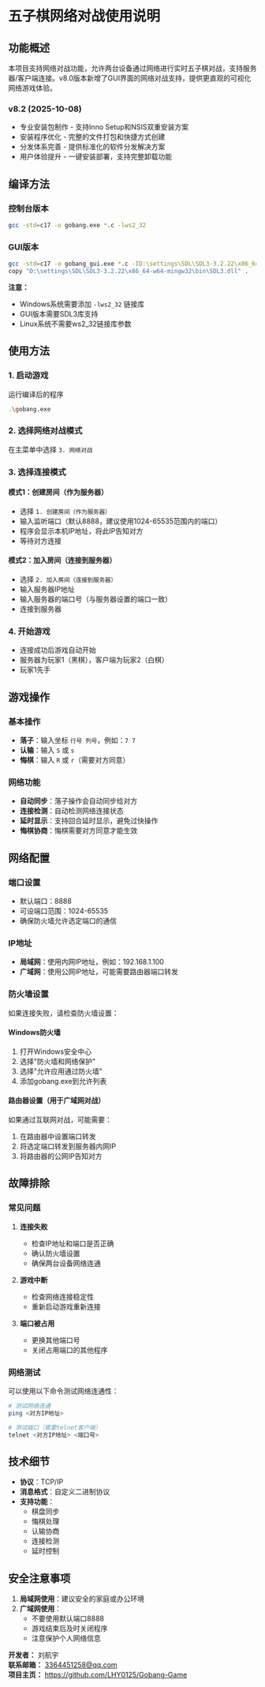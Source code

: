 # 五子棋网络对战使用说明

## 功能概述

本项目支持网络对战功能，允许两台设备通过网络进行实时五子棋对战，支持服务器/客户端连接。v8.0版本新增了GUI界面的网络对战支持，提供更直观的可视化网络游戏体验。

### v8.2 (2025-10-08)
- 专业安装包制作 - 支持Inno Setup和NSIS双重安装方案
- 安装程序优化 - 完整的文件打包和快捷方式创建
- 分发体系完善 - 提供标准化的软件分发解决方案
- 用户体验提升 - 一键安装部署，支持完整卸载功能

## 编译方法

### 控制台版本
```bash
gcc -std=c17 -o gobang.exe *.c -lws2_32
```

### GUI版本
```bash
gcc -std=c17 -o gobang_gui.exe *.c -ID:\settings\SDL\SDL3-3.2.22\x86_64-w64-mingw32\include -LD:\settings\SDL\SDL3-3.2.22\x86_64-w64-mingw32\lib -lSDL3 -lws2_32
copy "D:\settings\SDL\SDL3-3.2.22\x86_64-w64-mingw32\bin\SDL3.dll" .
```

**注意：** 
- Windows系统需要添加 `-lws2_32` 链接库
- GUI版本需要SDL3库支持
- Linux系统不需要ws2_32链接库参数

## 使用方法

### 1. 启动游戏
运行编译后的程序
```bash
.\gobang.exe
```

### 2. 选择网络对战模式
在主菜单中选择 `3. 网络对战`

### 3. 选择连接模式

#### 模式1：创建房间（作为服务器）
- 选择 `1. 创建房间（作为服务器）`
- 输入监听端口（默认8888，建议使用1024-65535范围内的端口）
- 程序会显示本机IP地址，将此IP告知对方
- 等待对方连接

#### 模式2：加入房间（连接到服务器）
- 选择 `2. 加入房间（连接到服务器）`
- 输入服务器IP地址
- 输入服务器的端口号（与服务器设置的端口一致）
- 连接到服务器

### 4. 开始游戏
- 连接成功后游戏自动开始
- 服务器为玩家1（黑棋），客户端为玩家2（白棋）
- 玩家1先手

## 游戏操作

### 基本操作
- **落子**：输入坐标 `行号 列号`，例如：`7 7`
- **认输**：输入 `S` 或 `s`
- **悔棋**：输入 `R` 或 `r`（需要对方同意）

### 网络功能
- **自动同步**：落子操作会自动同步给对方
- **连接检测**：自动检测网络连接状态
- **延时显示**：支持回合延时显示，避免过快操作
- **悔棋协商**：悔棋需要对方同意才能生效

## 网络配置

### 端口设置
- 默认端口：8888
- 可设端口范围：1024-65535
- 确保防火墙允许选定端口的通信

### IP地址
- **局域网**：使用内网IP地址，例如：192.168.1.100
- **广域网**：使用公网IP地址，可能需要路由器端口转发

### 防火墙设置
如果连接失败，请检查防火墙设置：

#### Windows防火墙
1. 打开Windows安全中心
2. 选择"防火墙和网络保护"
3. 选择"允许应用通过防火墙"
4. 添加gobang.exe到允许列表

#### 路由器设置（用于广域网对战）
如果通过互联网对战，可能需要：
1. 在路由器中设置端口转发
2. 将选定端口转发到服务器内网IP
3. 将路由器的公网IP告知对方

## 故障排除

### 常见问题

1. **连接失败**
   - 检查IP地址和端口是否正确
   - 确认防火墙设置
   - 确保两台设备网络连通

2. **游戏中断**
   - 检查网络连接稳定性
   - 重新启动游戏重新连接

3. **端口被占用**
   - 更换其他端口号
   - 关闭占用端口的其他程序

### 网络测试
可以使用以下命令测试网络连通性：
```bash
# 测试网络连通
ping <对方IP地址>

# 测试端口（需要telnet客户端）
telnet <对方IP地址> <端口号>
```

## 技术细节

- **协议**：TCP/IP
- **消息格式**：自定义二进制协议
- **支持功能**：
  - 棋盘同步
  - 悔棋处理
  - 认输协商
  - 连接检测
  - 延时控制

## 安全注意事项

1. **局域网使用**：建议安全的家庭或办公环境
2. **广域网使用**：
   - 不要使用默认端口8888
   - 游戏结束后及时关闭程序
   - 注意保护个人网络信息



**开发者：** 刘航宇  
**联系邮箱：** 3364451258@qq.com  
**项目主页：** https://github.com/LHY0125/Gobang-Game